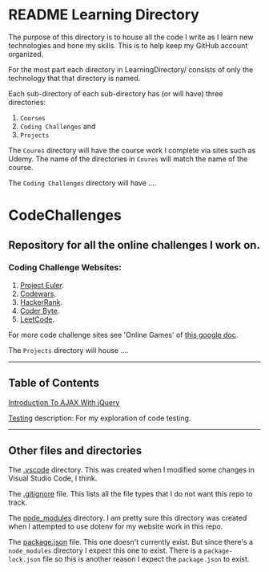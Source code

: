 # README Learning Directory

The purpose of this directory is to house all the code I write as I learn new technologies and hone my skills.
This is to help keep my GitHub account organized.

For the most part each directory in LearningDirectory/ consists of only the technology that that directory is named.

Each sub-directory of each sub-directory has (or will have) three directories:
1. `Courses`
2. `Coding Challenges` and
3. `Projects`

The `Coures` directory will have the course work I complete via sites such as Udemy. The name of the directories in `Coures` will match the name of the course.

The `Coding Challenges` directory will have ....


# CodeChallenges
## Repository for all the online challenges I work on.

### Coding Challenge Websites:
1. [Project Euler](https://projecteuler.net/).
2. [Codewars](https://www.codewars.com/).
3. [HackerRank](https://www.hackerrank.com/dashboard).
4. [Coder Byte](https://coderbyte.com/).
5. [LeetCode](https://leetcode.com).

For more code challenge sites see 'Online Games' of [this google doc](https://docs.google.com/document/d/1K-FDmLzGuYkasZpv9A1gTEV396rtWAi1bnCDh2uE7Q0/edit).

The `Projects` directory will house ....

---
## Table of Contents

[Introduction To AJAX With jQuery](https://github.com/JamieBort/LearningDirectory/tree/master/IntroductionToAJAXWithjQuery)

[Testing](https://github.com/JamieBort/LearningDirectory/tree/master/Testing)
description: For my exploration of code testing.

---
## Other files and directories

The [.vscode](https://github.com/JamieBort/LearningDirectory/tree/master/.vscode) directory. This was created when I modified some changes in Visual Studio Code, I think.

The [.gitignore](https://github.com/JamieBort/LearningDirectory/blob/master/.gitignore) file. This lists all the file types that I do not want this repo to track.

The [node_modules](https://github.com/JamieBort/LearningDirectory/tree/master/node_modules) directory. I am pretty sure this directory was created when I attempted to use dotenv for my website work in this repo.

The [package.json]() file. This one doesn't currently exist. But since there's a `node_modules` directory I expect this one to exist. There is a `package-lock.json` file so this is another reason I expect the `package.json` to exist.